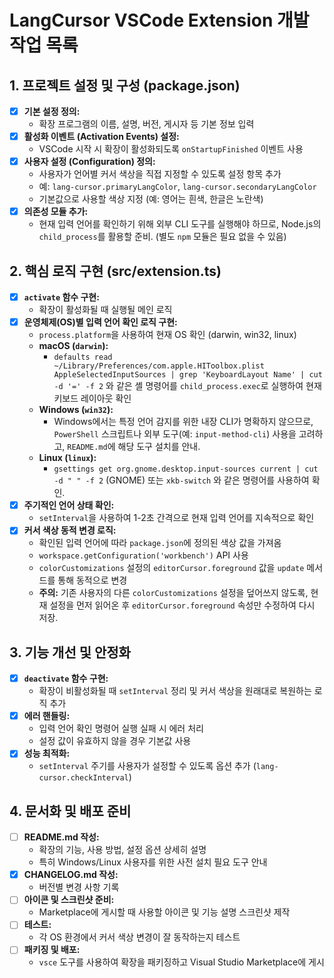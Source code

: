 # LangCursor VSCode Extension 개발 작업 목록

## 1. 프로젝트 설정 및 구성 (package.json)

- [x] **기본 설정 정의:**
    - 확장 프로그램의 이름, 설명, 버전, 게시자 등 기본 정보 입력
- [x] **활성화 이벤트 (Activation Events) 설정:**
    - VSCode 시작 시 확장이 활성화되도록 `onStartupFinished` 이벤트 사용
- [x] **사용자 설정 (Configuration) 정의:**
    - 사용자가 언어별 커서 색상을 직접 지정할 수 있도록 설정 항목 추가
    - 예: `lang-cursor.primaryLangColor`, `lang-cursor.secondaryLangColor`
    - 기본값으로 사용할 색상 지정 (예: 영어는 흰색, 한글은 노란색)
- [x] **의존성 모듈 추가:**
    - 현재 입력 언어를 확인하기 위해 외부 CLI 도구를 실행해야 하므로, Node.js의 `child_process`를 활용할 준비. (별도 `npm` 모듈은 필요 없을 수 있음)

## 2. 핵심 로직 구현 (src/extension.ts)

- [x] **`activate` 함수 구현:**
    - 확장이 활성화될 때 실행될 메인 로직
- [x] **운영체제(OS)별 입력 언어 확인 로직 구현:**
    - `process.platform`을 사용하여 현재 OS 확인 (darwin, win32, linux)
    - **macOS (`darwin`):**
        - `defaults read ~/Library/Preferences/com.apple.HIToolbox.plist AppleSelectedInputSources | grep 'KeyboardLayout Name' | cut -d '=' -f 2` 와 같은 셸 명령어를 `child_process.exec`로 실행하여 현재 키보드 레이아웃 확인
    - **Windows (`win32`):**
        - Windows에서는 특정 언어 감지를 위한 내장 CLI가 명확하지 않으므로, `PowerShell` 스크립트나 외부 도구(예: `input-method-cli`) 사용을 고려하고, `README.md`에 해당 도구 설치를 안내.
    - **Linux (`linux`):**
        - `gsettings get org.gnome.desktop.input-sources current | cut -d " " -f 2` (GNOME) 또는 `xkb-switch` 와 같은 명령어를 사용하여 확인.
- [x] **주기적인 언어 상태 확인:**
    - `setInterval`을 사용하여 1-2초 간격으로 현재 입력 언어를 지속적으로 확인
- [x] **커서 색상 동적 변경 로직:**
    - 확인된 입력 언어에 따라 `package.json`에 정의된 색상 값을 가져옴
    - `workspace.getConfiguration('workbench')` API 사용
    - `colorCustomizations` 설정의 `editorCursor.foreground` 값을 `update` 메서드를 통해 동적으로 변경
    - **주의:** 기존 사용자의 다른 `colorCustomizations` 설정을 덮어쓰지 않도록, 현재 설정을 먼저 읽어온 후 `editorCursor.foreground` 속성만 수정하여 다시 저장.

## 3. 기능 개선 및 안정화

- [x] **`deactivate` 함수 구현:**
    - 확장이 비활성화될 때 `setInterval` 정리 및 커서 색상을 원래대로 복원하는 로직 추가
- [x] **에러 핸들링:**
    - 입력 언어 확인 명령어 실행 실패 시 에러 처리
    - 설정 값이 유효하지 않을 경우 기본값 사용
- [x] **성능 최적화:**
    - `setInterval` 주기를 사용자가 설정할 수 있도록 옵션 추가 (`lang-cursor.checkInterval`)

## 4. 문서화 및 배포 준비

- [ ] **README.md 작성:**
    - 확장의 기능, 사용 방법, 설정 옵션 상세히 설명
    - 특히 Windows/Linux 사용자를 위한 사전 설치 필요 도구 안내
- [x] **CHANGELOG.md 작성:**
    - 버전별 변경 사항 기록
- [ ] **아이콘 및 스크린샷 준비:**
    - Marketplace에 게시할 때 사용할 아이콘 및 기능 설명 스크린샷 제작
- [ ] **테스트:**
    - 각 OS 환경에서 커서 색상 변경이 잘 동작하는지 테스트
- [ ] **패키징 및 배포:**
    - `vsce` 도구를 사용하여 확장을 패키징하고 Visual Studio Marketplace에 게시
